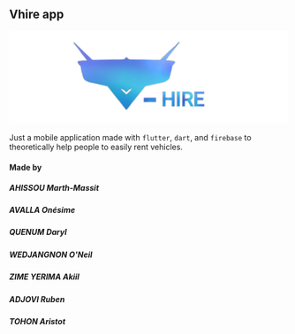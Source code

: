 ## Vhire app

![Vhireapp's main logo](assets/images/vhiremainlogo.png)

Just a mobile application made with `flutter`, `dart`, and `firebase` to theoretically help people to easily rent vehicles.

#### Made by
##### AHISSOU Marth-Massit
##### AVALLA Onésime
##### QUENUM Daryl
##### WEDJANGNON O'Neil
##### ZIME YERIMA Akiil
##### ADJOVI Ruben
##### TOHON Aristot
